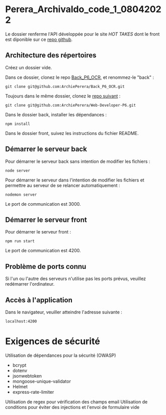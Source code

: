 # Perera_Archivaldo_code_1_08042022

Le dossier renferme l'API développée pour le site *HOT TAKES* dont le front est diponible sur ce [repo github](https://github.com/ArchiePerera/Web-Developer-P6).

## Architecture des répertoires

Créez un dossier vide.

Dans ce dossier, clonez le repo [Back_P6_OCR](https://github.com/ArchiePerera/Back_P6_OCR), et renommez-le "back" :

```git clone git@github.com:ArchiePerera/Back_P6_OCR.git```

Toujours dans le même dossier, clonez le [repo suivant](https://github.com/ArchiePerera/Web-Developer-P6) :

```git clone git@github.com:ArchiePerera/Web-Developer-P6.git```

Dans le dossier back, installer les dépendances :

```npm install```

Dans le dossier front, suivez les instructions du fichier README.

## Démarrer le serveur back

Pour démarrer le serveur back sans intention de modifier les fichiers :

```node server```

Pour démarrer le serveur dans l'intention de modifier les fichiers et permettre au serveur de se relancer automatiquement :

```nodemon server```

Le port de communication est 3000.

## Démarrer le serveur front

Pour démarrer le serveur front :

```npm run start```

Le port de communication est 4200.

##  Problème de ports connu

Si l'un ou l'autre des serveurs n'utilise pas les ports prévus, veuillez redémarrer l'ordinateur.

## Accès à l'application

Dans le navigateur, veuiller atteindre l'adresse suivante :

```localhost:4200```

# Exigences de sécurité

Utilisation de dépendances pour la sécurité (OWASP)

- bcrypt
- dotenv
- jsonwebtoken
- mongoose-unique-validator
- Helmet
- express-rate-limiter

Utilisation de regex pour vérification des champs email
Utilisation de conditions pour éviter des injections et l'envoi de formulaire vide


